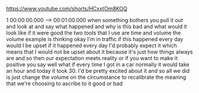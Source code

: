 https://www.youtube.com/shorts/HCxxtOm8KOQ

1 00:00:00.000 --\> 00:01:00.000 when something bothers you pull it out
and look at and say what happened and why is this bad and what would it
look like if it were good the two tools that I use are time and volume
the volume example is thinking okay I'm in traffic if this happened
every day would I be upset if it happened every day I'd probably expect
it which means that I would not be upset about it because it's just how
things always are and so then our expectation meets reality or if you
want to make it positive you say well what if every time I got in a car
normally it would take an hour and today it took 30. I'd be pretty
excited about it and so all we did is just change the volume on the
circumstance to recalibrate the meaning that we're choosing to ascribe
to it good or bad
